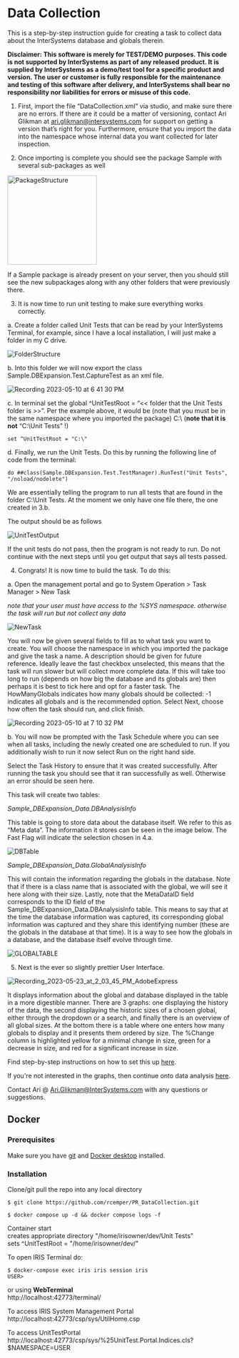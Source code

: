 # Data Collection
This is a step-by-step instruction guide for creating a task to collect data about the InterSystems database and globals therein.

**Disclaimer: This software is merely for TEST/DEMO purposes. This code is not supported by InterSystems as part of any released product. It is supplied by InterSystems as a demo/test tool for a specific product and version. The user or customer is fully responsible for the maintenance and testing of this software after delivery, and InterSystems shall bear no responsibility nor liabilities for errors or misuse of this code.**

1)	First, import the file “DataCollection.xml” via studio, and make sure there are no errors. If there are it could be a matter of versioning, contact Ari Glikman at ari.glikman@intersystems.com for support on getting a version that’s right for you. Furthermore, ensure that you import the data into the namespace whose internal data you want collected for later inspection.

2)	Once importing is complete you should see the package Sample with several sub-packages as well
<img width="200" alt="PackageStructure" src="https://github.com/Ari-Glikman/DataCollection/assets/73805987/14881800-c2fd-4b68-846b-a1e94ab7f89a">

      
If a Sample package is already present on your server, then you should still see the new subpackages along with any other folders that were previously there.

3)	It is now time to run unit testing to make sure everything works correctly.
   
a.	Create a folder called Unit Tests that can be read by your InterSystems Terminal, for example, since I have a local installation, I will just make a folder in my C drive.
 
 ![FolderStructure](https://github.com/Ari-Glikman/DataCollection/assets/73805987/da855796-9a22-46bb-b6a7-8a1971a61403)


b.	Into this folder we will now export the class Sample.DBExpansion.Test.CaptureTest as an xml file.

![Recording 2023-05-10 at 6 41 30 PM](https://github.com/Ari-Glikman/DataCollection/assets/73805987/0c405ec8-4db2-428a-b618-c7be58cf751a)


c.    In terminal set the global ^UnitTestRoot = “<< folder that the Unit Tests folder is  >>”. Per the example above, it would be (note that you must be in the same namespace where you imported the package) C:\ (**note that it is not** “C:\Unit Tests” !)

 ```
set ^UnitTestRoot = "C:\"
```

      
d.    Finally, we run the Unit Tests. Do this by running the following line of code from the terminal:
      
 ```
do ##class(Sample.DBExpansion.Test.TestManager).RunTest("Unit Tests", "/noload/nodelete")
```
We are essentially telling the program to run all tests that are found in the folder C:\Unit Tests. At the moment we only have one file there, the one created in 3.b.

The output should be as follows
      

![UnitTestOutput](https://github.com/Ari-Glikman/DataCollection/assets/73805987/e90db59b-38df-436e-b23c-afaaf2258d77)

If the unit tests do not pass, then the program is not ready to run. Do not continue with the next steps until you get output that says all tests passed.
      

4) Congrats! It is now time to build the task. To do this:
      
a. Open the management portal and go to System Operation > Task Manager > New Task 
      
*note that your user must have access to the %SYS namespace. otherwise the task will run but not collect any data*

![NewTask](https://github.com/Ari-Glikman/DataCollection/assets/73805987/a8f7b9de-3a4b-40d8-83ba-a411589d85ed)

      
      
You will now be given several fields to fill as to what task you want to create. You will choose the namespace in which you imported the package and give the task a name. A description should be given for future reference. Ideally leave the fast checkbox unselected, this means that the task will run slower but will collect more complete data. If this will take too long to run (depends on how big the database and its globals are) then perhaps it is best to tick here and opt for a faster task. The HowManyGlobals indicates how many globals should be collected: -1 indicates all globals and is the recommended option. Select Next, choose how often the task should run, and click finish.     
      
![Recording 2023-05-10 at 7 10 32 PM](https://github.com/Ari-Glikman/DataCollection/assets/73805987/4c599a91-35be-48a6-941f-8f2631ea318e)

b. You will now be prompted with the Task Schedule where you can see when all tasks, including the newly created one are scheduled to run. If you additionally wish to run it now select Run on the right hand side.

Select the Task History to ensure that it was created successfully. After running the task you should see that it ran successfully as well. Otherwise an error should be seen here.

This task will create two tables: 
      
*Sample_DBExpansion_Data.DBAnalysisInfo*
      
This table is going to store data about the database itself. We refer to this as “Meta data”. The information it stores can be seen in the image below. The Fast Flag will indicate the selection chosen in 4.a.

![DBTable](https://github.com/Ari-Glikman/DataCollection/assets/73805987/ab4855fe-4cce-4e56-b74c-be7d23d27295)


*Sample_DBExpansion_Data.GlobalAnalysisInfo*
      

This will contain the information regarding the globals in the database. Note that if there is a class name that is associated with the global, we will see it here along with their size. Lastly, note that the MetaDataID field corresponds to the ID field of the Sample_DBExpansion_Data.DBAnalysisInfo table. This means to say that at the time the database information was captured, its corresponding global information was captured and they share this identifying number (these are the globals in the database at that time). It is a way to see how the globals in a database, and the database itself evolve through time.
      
![GLOBALTABLE](https://github.com/Ari-Glikman/DataCollection/assets/73805987/8acfaeab-acf0-408d-88c6-cb48f5505e2f)



5) Next is the ever so slightly prettier User Interface.
      
![Recording_2023-05-23_at_2_03_45_PM_AdobeExpress](https://github.com/Ari-Glikman/DataCollection/assets/73805987/e7e867b6-dd23-4dad-86bb-3b2249524124)


It displays information about the global and database displayed in the table in a more digestible manner. There are 3 graphs: one displaying the history of the data, the second displaying the historic sizes of a chosen global, either through the dropdown or a search, and finally there is an overview of all global sizes. At the bottom there is a table where one enters how many globals to display and it presents them ordered by size. The %Change column is highlighted yellow for a minimal change in size, green for a decrease in size, and red for a significant increase in size. 

Find step-by-step instructions on how to set this up [here](https://github.com/Ari-Glikman/DataCollection-UI).

If you're not interested in the graphs, then continue onto data analysis [here](https://github.com/Ari-Glikman/DataAnalysis).

Contact Ari @ Ari.Glikman@InterSystems.com with any questions or suggestions.

## Docker
### Prerequisites
Make sure you have [git](https://git-scm.com/book/en/v2/Getting-Started-Installing-Git) and [Docker desktop](https://www.docker.com/products/docker-desktop) installed.
### Installation
Clone/git pull the repo into any local directory
```
$ git clone https://github.com/rcemper/PR_DataCollection.git
```
```
$ docker compose up -d && docker compose logs -f
```
Container start  
creates appropriate directory "/home/irisowner/dev/Unit Tests"   
sets ^UnitTestRoot = "/home/irisowner/dev/"    

To open IRIS Terminal do:
```
$ docker-compose exec iris iris session iris
USER>
```
or using **WebTerminal**     
http://localhost:42773/terminal/      

To access IRIS System Management Portal   
http://localhost:42773/csp/sys/UtilHome.csp    

To access UnitTestPortal
http://localhost:42773/csp/sys/%25UnitTest.Portal.Indices.cls?$NAMESPACE=USER

